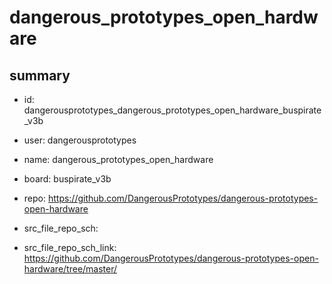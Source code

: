 # dangerous_prototypes_open_hardware
 
## summary 
* id: dangerousprototypes_dangerous_prototypes_open_hardware_buspirate_v3b
* user: dangerousprototypes
* name: dangerous_prototypes_open_hardware
* board: buspirate_v3b
* repo: https://github.com/DangerousPrototypes/dangerous-prototypes-open-hardware



* src_file_repo_sch: 
* src_file_repo_sch_link: https://github.com/DangerousPrototypes/dangerous-prototypes-open-hardware/tree/master/






